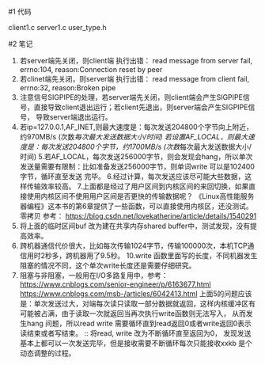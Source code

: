 #1 代码

client1.c   server1.c  user_type.h

#2 笔记
1.  若server端先关闭，则client端 执行出错：
read message from server fail, errno:104, reason:Connection reset by peer
2. 若clinet端先关闭，则server端 执行出错：
read message from client fail, errno:32, reason:Broken pipe
3. 注意信号SIGPIPE的处理，若server端先关闭，则client端会产生SIGPIPE信号，直接导致client退出运行；若client先退出，则server端会产生SIGPIPE信号，
导致server端退出运行。
4. 若ip=127.0.0.1,AF_INET,则最大速度是：每次发送204800个字节向上附近，约970MB/s (次数*每次最大发送数据大小/时间)
   若设置AF_LOCAL，则最大速度是：每次发送204800个字节，约1700MB/s (次数*每次最大发送数据大小/时间)
5.若AF_LOCAL，每次发送256000字节，则会发现会hang，所以单次发送量需要有限制：比如准备发送256000字节，则单词write 可以是102400字节，循环直至发送
完毕。
6.经过计算，每次发送应该尽可能大些数据，这样传输效率较高。
7.上面都是经过了用户区间到内核区间的来回切换，如果直接使用内核区间不使用用户区间是否更快的传输数据呢？
  《Linux高性能服务器编程》这本书的第6章提供了一些函数，可以直接使用内核区，还没测试。
  零拷贝 参考：
  https://blog.csdn.net/lovekatherine/article/details/1540291
8. 将上面的临时区间buf 改为建在共享内存shared buffer中，测试发现，没有提高效率。
9. 跨机器通信代价很大，比如每次传输1024字节，传输100000次，本机TCP通信用时2秒多，跨机器用了9.5秒。
10.write 函数里面写的长度，不同机器发生阻塞的情况不同，这个单次write长度还是需要仔细研究。
11. 阻塞与非阻塞，一般用在I/O多路复用中，参考：
https://www.cnblogs.com/senior-engineer/p/6163677.html
https://www.cnblogs.com/msb-/articles/6042413.html
上面5的问题应该是：单次发送过大，对端每次读只读取一部分数据就返回，这样内核缓冲区有可能被占满，由于读取一次就返回当再次执行write函数则无法写入，
从而发生hang 问题，所以read write 需要循环直到read返回0或者write返回0表示读结束或者写结束。
:: 将read, write 改为不断循环直至返回为0， 发现发送基本上都可以一次发送完毕，但是接收需要不断循环每次只能接收xxkb 是个动态调整的过程。
